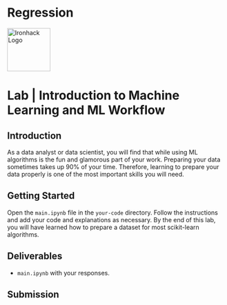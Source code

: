 # Regression
<img src="https://bit.ly/2VnXWr2" alt="Ironhack Logo" width="100"/>

# Lab | Introduction to Machine Learning and ML Workflow


## Introduction

As a data analyst or data scientist, you will find that while using ML algorithms is the fun and glamorous part of your work. Preparing your data sometimes takes up 90% of your time. Therefore, learning to prepare your data properly is one of the most important skills you will need.

## Getting Started

Open the `main.ipynb` file in the `your-code` directory. Follow the instructions and add your code and explanations as necessary. By the end of this lab, you will have learned how to prepare a dataset for most scikit-learn algorithms.

## Deliverables

- `main.ipynb` with your responses.

## Submission
